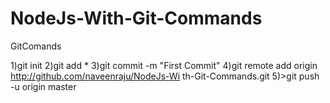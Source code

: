 NodeJs-With-Git-Commands
========================

GitComands



1)git init
2)git add *
3)git commit -m "First Commit"
4)git remote add origin http://github.com/naveenraju/NodeJs-Wi
th-Git-Commands.git
5)>git push -u origin master

